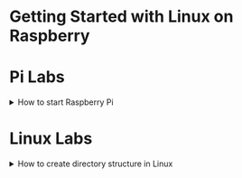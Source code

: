# Getting Started with Linux on Raspberry



# Pi Labs

<details>
<summary>
How to start Raspberry Pi
</summary><br>
  - Plug-in charger <br>
  - PLugin-in HDMI cable<br>
  - Attach Logitech Bluetooth dongle<br>
  <br>
 Now power-on adapter and see if the display works.
  
</details>

# Linux Labs

<details><summary>
How to create directory structure in Linux
  </summary>
  
  
  <details><summary>
  How to create file in Linux]
  </summary>
  </details>
